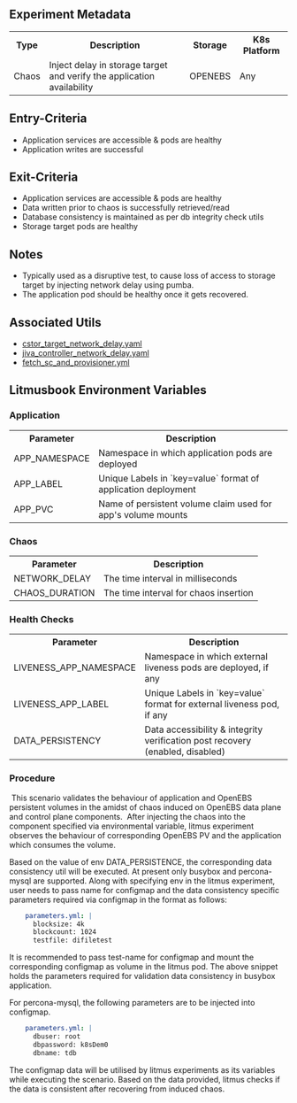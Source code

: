 ## Experiment Metadata

<table>
<tr>
<th> Type </th>
<th>  Description  </th>
<th> Storage </th>
<th> K8s Platform </th>
</tr>
<tr>
<td> Chaos </td>
<td> Inject delay in storage target and verify the application availability  </td>
<td> OPENEBS </td>
<td> Any </td>
</tr>
</table>

## Entry-Criteria

-   Application services are accessible & pods are healthy
-   Application writes are successful 

## Exit-Criteria

-   Application services are accessible & pods are healthy
-   Data written prior to chaos is successfully retrieved/read
-   Database consistency is maintained as per db integrity check utils
-   Storage target pods are healthy

## Notes

-   Typically used as a disruptive test, to cause loss of access to storage target by injecting network delay using pumba.
-   The application pod should be healthy once it gets recovered.

## Associated Utils 

-   [cstor_target_network_delay.yaml](/experiments/openebs/openebs-target-network-delay/cstor_target_network_delay.yaml) 
-   [jiva_controller_network_delay.yaml](/experiments/openebs/openebs-target-network-delay/jiva_controller_network_delay.yaml) 
-   [fetch_sc_and_provisioner.yml](/utils/apps/openebs/fetch_sc_and_provisioner.yml) 

## Litmusbook Environment Variables

### Application

<table>
<tr>
<th>  Parameter   </t>
<th>  Description    </th>
</tr>
<tr> 
<td> APP_NAMESPACE </td>
<td> Namespace in which application pods are deployed  </td>
</tr>
<tr> 
<td> APP_LABEL </td>
<td>  Unique Labels in `key=value` format of application deployment </td>
</tr>
<tr> 
<td> APP_PVC  </td>
<td> Name of persistent volume claim used for app's volume mounts </td>
</tr>
</table>

### Chaos 

<table>
<tr>
<th> Parameter </th>
<th> Description </th>
</tr>
<tr> 
<td>  NETWORK_DELAY  </td>
<td>  The time interval in milliseconds  </td>
</tr>
<tr> 
<td>  CHAOS_DURATION  </td>
<td>  The time interval for chaos insertion </td>
</tr>
</table>

### Health Checks 

<table>
<tr>
<th>  Parameter   </t>
<th>  Description    </th>
</tr>
<tr> 
<td> LIVENESS_APP_NAMESPACE </td>
<td> Namespace in which external liveness pods are deployed, if any  </td>
</tr>
<tr> 
<td> LIVENESS_APP_LABEL </td>
<td>  Unique Labels in `key=value` format for external liveness pod, if any  </td>
</tr>
<tr> 
<td> DATA_PERSISTENCY  </td>
<td> Data accessibility & integrity verification post recovery (enabled, disabled)  </td>
</tr>
</table>

### Procedure
​
This scenario validates the behaviour of application and OpenEBS persistent volumes in the amidst of chaos induced on OpenEBS data plane and control plane components.
​
After injecting the chaos into the component specified via environmental variable, litmus experiment observes the behaviour of corresponding OpenEBS PV and the application which consumes the volume.

Based on the value of env DATA_PERSISTENCE, the corresponding data consistency util will be executed. At present only busybox and percona-mysql are supported. Along with specifying env in the litmus experiment, user needs to pass name for configmap and the data consistency specific parameters required via configmap in the format as follows:

```yml
    parameters.yml: |
      blocksize: 4k
      blockcount: 1024
      testfile: difiletest
```

It is recommended to pass test-name for configmap and mount the corresponding configmap as volume in the litmus pod. The above snippet holds the parameters required for validation data consistency in busybox application.

For percona-mysql, the following parameters are to be injected into configmap.

```yml
    parameters.yml: |
      dbuser: root
      dbpassword: k8sDem0
      dbname: tdb
```

The configmap data will be utilised by litmus experiments as its variables while executing the scenario. Based on the data provided, litmus checks if the data is consistent after recovering from induced chaos.
